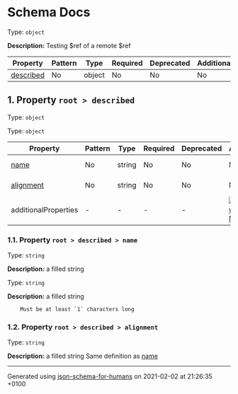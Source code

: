 

# Schema Docs

Type: `object`

**Description:** Testing $ref of a remote $ref

| Property | Pattern | Type | Required | Deprecated | Additional | Description |
| -------- | ------- | ---- | -------- | ---------- | ---------- | ----------- |
| [described](#described)|No|object|No|No| No|-|

##  <a name="described"></a>1.  Property `root > described`

Type: `object`

Type: `object`

| Property | Pattern | Type | Required | Deprecated | Additional | Description |
| -------- | ------- | ---- | -------- | ---------- | ---------- | ----------- |
| [name](#described_name)|No|string|No|No| No|a filled string|
| [alignment](#described_alignment)|No|string|No|No| No|a filled string|
| additionalProperties | - | - | - | - |  [![made-with-Markdown](https://img.shields.io/badge/Not%20allowed-red)](# "Additional Properties not allowed.") | - |

###  <a name="described_name"></a>1.1.  Property `root > described > name`

Type: `string`

**Description:** a filled string

Type: `string`

**Description:** a filled string

        Must be at least `1` characters long

###  <a name="described_alignment"></a>1.2.  Property `root > described > alignment`

Type: `string`

**Description:** a filled string
    Same definition as [name](#described_name)

----------------------------------------------------------------------------------------------------------------------------
Generated using [json-schema-for-humans](https://github.com/coveooss/json-schema-for-humans) on 2021-02-02 at 21:26:35 +0100